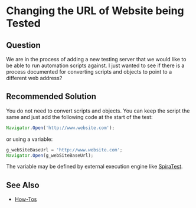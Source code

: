 # Changing the URL of Website being Tested

## Question

We are in the process of adding a new testing server that we would like to be able to run automation scripts against. I just wanted to see if there is a process documented for converting scripts and objects to point to a different web address?

## Recommended Solution

You do not need to convert scripts and objects. You can keep the script the same and just add the following code at the start of the test:

```javascript
Navigator.Open('http://www.website.com');
```

or using a variable:

```javascript
g_webSiteBaseUrl = 'http://www.website.com';
Navigator.Open(g_webSiteBaseUrl);
```

The variable may be defined by external execution engine like [SpiraTest](spiratest_integration.md).

## See Also

- [How-Tos](howtos.md)
